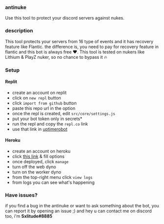 ### antinuke
Use this tool to protect your discord servers against nukes.

### description
This tool protects your servers from 16 type of events and it has recovery feature like Flantic. the difference is, you need to pay for recovery feature in flantic and this bot is always free ❤️. This tool is tested on nukers like Lithium & PlayZ nuker, so no chance to bypass it 🔥

### Setup
#### Replit
- create an account on replit
- click on `new repl` button
- click `import from github` button
- paste this repo url in the option
- once the repl is created, edit `src/core/settings.js`
- put your bot token only in secrets*
- run the repl and copy the `repl.co` link
- use that link in [uptimerobot](https://uptimerobot.com)
#### Heroku
- create an account on heroku
- click [this link](https://dashboard.heroku.com/new?template=https://github.com/sxlitude/antinuke) & fill options
- once deployed, click `manage`
- turn off the web dyno
- turn on the worker dyno
- from the top-right menu click `view logs`
- from logs you can see what's happening


### Have issues?
if you find a bug in the antinuke or want to ask something about the bot, you can report it by opening an issue ;)
and hey u can contact me on discord too, i'm **Sxlitude#8885**
